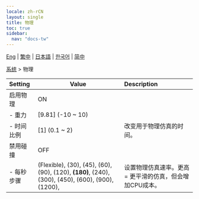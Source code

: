 ```yaml
---
locale: zh-rCN
layout: single
title: 物理
toc: true
sidebar:
  nav: "docs-tw"
---
```

[Eng](/dancexr/menu/2025.4/system2/physics) | [繁中](/tw/dancexr/menu/2025.4/system2/physics) | [日本語](/jp/dancexr/menu/2025.4/system2/physics) | [한국어](/kr/dancexr/menu/2025.4/system2/physics) | [简中](/zh/dancexr/menu/2025.4/system2/physics)

[系统](../menu#系统) > 物理



| Setting | Value | Description |
| :--- | --- | :--- |
| 启用物理 | ON | 
|- 重力 | [9.81] (-10 ~ 10) | 
|- 时间比例 | [1] (0.1 ~ 2) | 改变用于物理仿真的时间。
| 禁用碰撞 | OFF | 
|- 每秒步骤 | (Flexible), (30), (45), (60), (90), (120), **(180)**, (240), (300), (450), (600), (900), (1200),  | 设置物理仿真速率。更高 = 更平滑的仿真，但会增加CPU成本。
